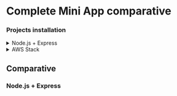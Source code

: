 # Complete Mini App comparative
### Projects installation
<details>
<summary>Node.js + Express</summary>
<p>

### Requirements
- **Node.js** [Download](https://nodejs.org/es/download/)
- **MongoDB Atlas** (You can see how to create and use a MongoDB Atlas database in [this section](https://github.com/codeurjc-students/2019-ServerlessVsExpress/tree/master/sections/Databases))
- **A Gmail account** configured to allow "Less secure apps". This will be used as SMTP server to send the activation links.
- **RabbitMQ** server. Follow this steps to install it:
    1. Type this in the terminal:

    **Linux version:**
    ```sh
    sudo apt-get install rabbitmq-server
    ```

    **MacOS version:**
    ```sh
    brew install rabbitmq
    ```

    2. Run the RabbitMQ server to see if it was installed successfully:

    ```sh
    rabbitmq-server
    ```

    3. RabbitMQ provides a local UI. To access this UI, first, create a new user:

    ```sh
    rabbitmqctl add_user username userpass
    ```

    4. Make this user **administrator**:
    ```sh
    rabbitmqctl set_user_tags username administrator
    ```

    5. Access to the UI providing the above credentials. Click here: [http://localhost:15672](http://localhost:15672). You will be able to see the queues working.

### Installation
#### Backend (Node.js and Express + MongoDB)

1. Clone the repository:

    ```sh
    git clone https://github.com/codeurjc-students/2019-ServerlessVsExpress.git
    ```

2. From the terminal, navigate to the folder **sections -> CompleteMiniApp -> node-express-app -> backend**
3. Install all the modules:

    ```sh
    npm install
    ```

4. Copy the file called .env.example and rename it to .env in the root folder of /backend:

    ```sh
    cp .env.example .env
    ```

5. Fill that file with the right information for your configuration.
6. You could can also modify (optionally) the config file in **src/config/config.js**. This file contains things like the tokens expiration time, the server port, etc. You can see the fields here:

    ```javascript
    module.exports = {
    SERVER_PORT: 4000,
    SECRET: "Aq.?*OxMe;",
    REFRESH_SECRET: "PLKK*;!",
    ACCOUNT_ACTIVATION_SECRET: "aAD?!",
    ACCESS_TOKEN_EXPIRATION_TIME: "5h",
    REFRESH_TOKEN_EXPIRATION_TIME: "20d",
    MONGO_DB_CONNECTION_URL: `mongodb+srv://${MONGO_DB_USER}:${MONGO_DB_PASSWORD}@cluster0-oampc.mongodb.net/${MONGO_DB_NAME}?retryWrites=true&w=majority`
    };
    ```

7. Run the server:

    ```sh
    npm start
    ```

8. Optionally, you can open another terminal, navigate again to **sections -> CompleteMiniApp -> node-express-app -> backend** and execute all the tests by running this command:

    ```sh
    yarn test
    ```

    This will run all the test to check if everything is working as expected. If it is, this message should appear in your terminal:

    <p align="center">
    <img alt="Tests passed" src="./backend/img/tests-passed.png">
    </p>

9. Run the RabbitMQ server (in another terminal window, keeping it alive) if you didn't to allow the generation of pdfs in the background:

    ```sh
    rabbitmq-server
    ```

#### Frontend (React + Redux)

1. If you are here, you should have already cloned the repository. Do it if you didn't. Then, from the terminal, navigate to the folder **sections -> CompleteMiniApp -> node-express-app -> frontend**
2. From there, run the app with the following command:

    ```sh
    npm start
    ```

### Use
After reproducing all the steps from above, you should be able to start playing with the application. The **backend** server is running on the port 4000, but you only need to worry about the frontend right now, which will be the one you will interact with. To access to the frontend, make sure you go to this url: [http://localhost:3000](http://localhost:3000).

There, you will be placed in the login panel. Follow this steps to try all the functionality:

1. In the login panel, click on the bottom link that says "Don't have an account? Sign Up" to create a new account, since you will not have one at the first moment:

<p align="center">
    <img alt="Login panel" src="https://github.com/codeurjc-students/2019-ServerlessVsExpress/blob/develop/sections/UsersManagement/img/node/login-panel.png">
</p>

2. Once you are in the Sign Up panel, enter all the information you are going to be asked for:

<p align="center">
  <img alt="Register panel" src="https://github.com/codeurjc-students/2019-ServerlessVsExpress/blob/develop/sections/UsersManagement/img/node/register-panel.png">
</p>

3. Now, if everything happened the right way, you should receive an activation link in your **email** to activate your account:

<p align="center">
  <img alt="Activation url" src="https://github.com/codeurjc-students/2019-ServerlessVsExpress/blob/develop/sections/UsersManagement/img/node/activation-url.png">
</p>

4. When you do a click on this link, your account will be **activated** in the database, allowing you to perform a login action with the credentials used when you signed up. Go to this url to do it: [http://localhost:3000/login](http://localhost:3000/login)

5. Entering the main page, you will see that an **alert** has appeared on the right-top side. This alert shows itself everytime the number of admins connected at the same time change (with the help of **websockets**). It shows the emails of all the admins connected at that moment:

<p align="center">
  <img alt="Admins connected alert websockets" src="./backend/img/image-admins.png">
</p>

6. From the menu, navigate clicking the link that says **Users**.

7. In the users section, you will be able to see these **two different views** (depending if your role is "ADMIN" or "USER"). To asign the role "ADMIN" to an user, you must go to your mongodb collection and do it manually. By default, every new user has the role "USER":

**User view:**

<p align="center">
  <img alt="Users section (from user role view)" src="./backend/img/users-user-view.png">
</p>

**Admin view:**

<p align="center">
  <img alt="Users section (from admin role view)" src="./backend/img/users-admin-view.png">
</p>

8. If you are an admin, you can activate/deactivate other non-admin accounts to allow/ban them from the application.

9. Over the users table, on the right side, you will find a button that says "print". It will create a pdf on a **background process** and will save it in a pdfs folder that can be found in the backend in the route **/backend/pdfs/**:

**Button to print the users:**

<p align="center">
  <img alt="Print users button" src="./backend/img/print-users-button.png">
</p>

**Folder with the pdfs generated:**

<p align="center">
  <img alt="pdfs folder" src="./backend/img/pdfs-folder.png">
</p>

---

</p>
</details>

<details>
<summary>AWS Stack</summary>
<p>

---

</p>
</details>

## Comparative

### Node.js + Express
